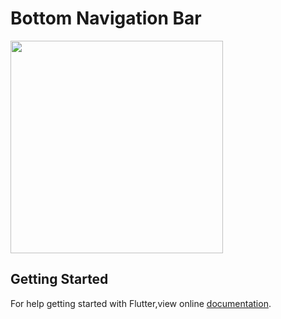 # Bottom Navigation Bar
<img src = "https://user-images.githubusercontent.com/40803579/55302537-579e5300-5463-11e9-8d80-e1692c56a7c0.gif" width = "340">

## Getting Started
For help getting started with Flutter,view online [documentation](htttps://flutter.dev).
